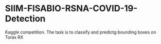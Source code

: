 # SIIM-FISABIO-RSNA-COVID-19-Detection
Kaggle competition. The task is to classify and predictg bounding boxes on Torax RX
